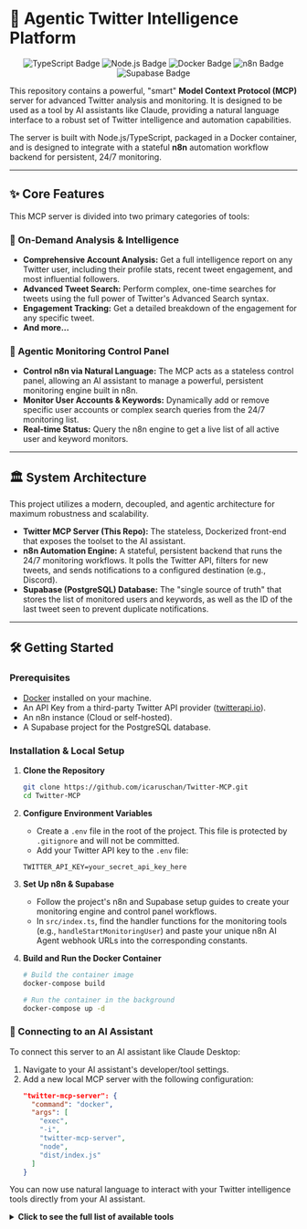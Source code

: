 # 🚀 Agentic Twitter Intelligence Platform

<p align="center">
  <img src="https://img.shields.io/badge/TypeScript-3178C6?style=for-the-badge&logo=typescript&logoColor=white" alt="TypeScript Badge"/>
  <img src="https://img.shields.io/badge/Node.js-339933?style=for-the-badge&logo=nodedotjs&logoColor=white" alt="Node.js Badge"/>
  <img src="https://img.shields.io/badge/Docker-2496ED?style=for-the-badge&logo=docker&logoColor=white" alt="Docker Badge"/>
  <img src="https://img.shields.io/badge/n8n-1A1A3D?style=for-the-badge&logo=n8n&logoColor=white" alt="n8n Badge"/>
  <img src="https://img.shields.io/badge/Supabase-3ECF8E?style=for-the-badge&logo=supabase&logoColor=white" alt="Supabase Badge"/>
</p>

This repository contains a powerful, "smart" **Model Context Protocol (MCP)** server for advanced Twitter analysis and monitoring. It is designed to be used as a tool by AI assistants like Claude, providing a natural language interface to a robust set of Twitter intelligence and automation capabilities.

The server is built with Node.js/TypeScript, packaged in a Docker container, and is designed to integrate with a stateful **n8n** automation workflow backend for persistent, 24/7 monitoring.

---

## ✨ Core Features

This MCP server is divided into two primary categories of tools:

### 🔬 On-Demand Analysis & Intelligence
*   **Comprehensive Account Analysis:** Get a full intelligence report on any Twitter user, including their profile stats, recent tweet engagement, and most influential followers.
*   **Advanced Tweet Search:** Perform complex, one-time searches for tweets using the full power of Twitter's Advanced Search syntax.
*   **Engagement Tracking:** Get a detailed breakdown of the engagement for any specific tweet.
*   **And more...**

### 🤖 Agentic Monitoring Control Panel
*   **Control n8n via Natural Language:** The MCP acts as a stateless control panel, allowing an AI assistant to manage a powerful, persistent monitoring engine built in n8n.
*   **Monitor User Accounts & Keywords:** Dynamically add or remove specific user accounts or complex search queries from the 24/7 monitoring list.
*   **Real-time Status:** Query the n8n engine to get a live list of all active user and keyword monitors.

---

## 🏛️ System Architecture

This project utilizes a modern, decoupled, and agentic architecture for maximum robustness and scalability.

-   **Twitter MCP Server (This Repo):** The stateless, Dockerized front-end that exposes the toolset to the AI assistant.
-   **n8n Automation Engine:** A stateful, persistent backend that runs the 24/7 monitoring workflows. It polls the Twitter API, filters for new tweets, and sends notifications to a configured destination (e.g., Discord).
-   **Supabase (PostgreSQL) Database:** The "single source of truth" that stores the list of monitored users and keywords, as well as the ID of the last tweet seen to prevent duplicate notifications.

---

## 🛠️ Getting Started

### Prerequisites
- [Docker](https://www.docker.com/products/docker-desktop/) installed on your machine.
- An API Key from a third-party Twitter API provider ([twitterapi.io](https://twitterapi.io/)).
- An n8n instance (Cloud or self-hosted).
- A Supabase project for the PostgreSQL database.

### Installation & Local Setup

1.  **Clone the Repository**
    ```bash
    git clone https://github.com/icaruschan/Twitter-MCP.git
    cd Twitter-MCP
    ```

2.  **Configure Environment Variables**
    -   Create a `.env` file in the root of the project. This file is protected by `.gitignore` and will not be committed.
    -   Add your Twitter API key to the `.env` file:
      ```env
      TWITTER_API_KEY=your_secret_api_key_here
      ```

3.  **Set Up n8n & Supabase**
    -   Follow the project's n8n and Supabase setup guides to create your monitoring engine and control panel workflows.
    -   In `src/index.ts`, find the handler functions for the monitoring tools (e.g., `handleStartMonitoringUser`) and paste your unique n8n AI Agent webhook URLs into the corresponding constants.

4.  **Build and Run the Docker Container**
    ```bash
    # Build the container image
    docker-compose build

    # Run the container in the background
    docker-compose up -d
    ```

### 🔌 Connecting to an AI Assistant

To connect this server to an AI assistant like Claude Desktop:

1.  Navigate to your AI assistant's developer/tool settings.
2.  Add a new local MCP server with the following configuration:
    ```json
    "twitter-mcp-server": {
      "command": "docker",
      "args": [
        "exec",
        "-i",
        "twitter-mcp-server",
        "node",
        "dist/index.js"
      ]
    }
    ```
You can now use natural language to interact with your Twitter intelligence tools directly from your AI assistant.

<details>
<summary><strong>Click to see the full list of available tools</strong></summary>

- `start_monitoring_user`
- `stop_monitoring_user`
- `list_monitored_users`
- `start_monitoring_keyword`
- `stop_monitoring_keyword`
- `list_monitored_keywords`
- `analyze_account`
- `search_tweets`
- `track_engagement`
- `check_relationships`
- `get_mentions`
- `get_trends`
- `batch_analyze`

</details>
